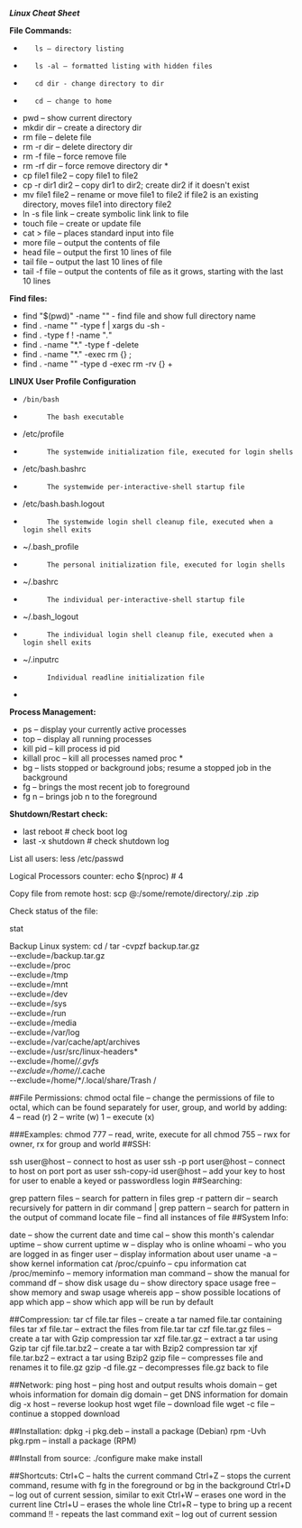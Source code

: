 ***Linux Cheat Sheet***

**File Commands:**
*        ls – directory listing
*        ls -al – formatted listing with hidden files
*        cd dir - change directory to dir
*        cd – change to home
- pwd – show current directory
- mkdir dir – create a directory dir
- rm file – delete file
- rm -r dir – delete directory dir
- rm -f file – force remove file
- rm -rf dir – force remove directory dir *
- cp file1 file2 – copy file1 to file2
- cp -r dir1 dir2 – copy dir1 to dir2; create dir2 if it doesn't exist
- mv file1 file2 – rename or move file1 to file2 if file2 is an existing directory, moves file1 into directory file2
- ln -s file link – create symbolic link link to file
- touch file – create or update file
- cat > file – places standard input into file
- more file – output the contents of file
- head file – output the first 10 lines of file
- tail file – output the last 10 lines of file
- tail -f file – output the contents of file as it grows, starting with the last 10 lines

**Find files:**
* find "$(pwd)" -name "<filename>" - find file and show full directory name
* find . -name "<filename>" -type f | xargs du -sh - 
* find . -type f ! -name "*.*"
* find . -name "*.<file-type>" -type f -delete
* find . -name "*.<file-type>" -exec rm {} \;
* find . -name "<directory-name>" -type d -exec rm -rv {} +

**LINUX User Profile Configuration**
*     /bin/bash
*           The bash executable
*    /etc/profile
*           The systemwide initialization file, executed for login shells
*    /etc/bash.bashrc
*           The systemwide per-interactive-shell startup file
*    /etc/bash.bash.logout
*           The systemwide login shell cleanup file, executed when a login shell exits
*    ~/.bash_profile
*           The personal initialization file, executed for login shells
*    ~/.bashrc
*           The individual per-interactive-shell startup file
*    ~/.bash_logout
*           The individual login shell cleanup file, executed when a login shell exits
*    ~/.inputrc
*           Individual readline initialization file
* 

**Process Management:**
* ps – display your currently active processes
* top – display all running processes
* kill pid – kill process id pid
* killall proc – kill all processes named proc *
* bg – lists stopped or background jobs; resume a stopped job in the background
* fg – brings the most recent job to foreground
* fg n – brings job n to the foreground


**Shutdown/Restart check:**
* last reboot      # check boot log
* last -x shutdown # check shutdown log

List all users:
less /etc/passwd

Logical Processors counter:
echo $(nproc) # 4

Copy file from remote host:
scp <username>@<ip-address>:/some/remote/directory/<original-name>.zip <new-name>.zip 

Check status of the file:

stat <filename>

Backup Linux system:
cd /
tar -cvpzf backup.tar.gz \
--exclude=/backup.tar.gz \
--exclude=/proc \
--exclude=/tmp \
--exclude=/mnt \
--exclude=/dev \
--exclude=/sys \
--exclude=/run \
--exclude=/media \
--exclude=/var/log \
--exclude=/var/cache/apt/archives \
--exclude=/usr/src/linux-headers* \
--exclude=/home/*/.gvfs \
--exclude=/home/*/.cache \
--exclude=/home/*/.local/share/Trash /


##File Permissions:
chmod octal file – change the permissions of file to octal, which can be found separately for user, group, and world by adding:
4 – read (r)
2 – write (w)
1 – execute (x)

###Examples:
chmod 777 – read, write, execute for all
chmod 755 – rwx for owner, rx for group and world
##SSH:

ssh user@host – connect to host as user
ssh -p port user@host – connect to host on port port as user
ssh-copy-id user@host – add your key to host for user to enable a keyed or passwordless login
##Searching:

grep pattern files – search for pattern in files
grep -r pattern dir – search recursively for pattern in dir
command | grep pattern – search for pattern in the output of command
locate file – find all instances of file
##System Info:

date – show the current date and time
cal – show this month's calendar
uptime – show current uptime
w – display who is online
whoami – who you are logged in as
finger user – display information about user
uname -a – show kernel information
cat /proc/cpuinfo – cpu information
cat /proc/meminfo – memory information
man command – show the manual for command
df – show disk usage
du – show directory space usage
free – show memory and swap usage
whereis app – show possible locations of app
which app – show which app will be run by default

##Compression:
tar cf file.tar files – create a tar named file.tar containing files
tar xf file.tar – extract the files from file.tar
tar czf file.tar.gz files – create a tar with Gzip compression
tar xzf file.tar.gz – extract a tar using Gzip
tar cjf file.tar.bz2 – create a tar with Bzip2 compression
tar xjf file.tar.bz2 – extract a tar using Bzip2
gzip file – compresses file and renames it to file.gz
gzip -d file.gz – decompresses file.gz back to file

##Network:
ping host – ping host and output results
whois domain – get whois information for domain
dig domain – get DNS information for domain
dig -x host – reverse lookup host
wget file – download file
wget -c file – continue a stopped download

##Installation:
dpkg -i pkg.deb – install a package (Debian)
rpm -Uvh pkg.rpm – install a package (RPM)

##Install from source:
./configure
make
make install

##Shortcuts:
Ctrl+C – halts the current command
Ctrl+Z – stops the current command, resume with
fg in the foreground or bg in the background
Ctrl+D – log out of current session, similar to exit
Ctrl+W – erases one word in the current line
Ctrl+U – erases the whole line
Ctrl+R – type to bring up a recent command
!! - repeats the last command
exit – log out of current session
